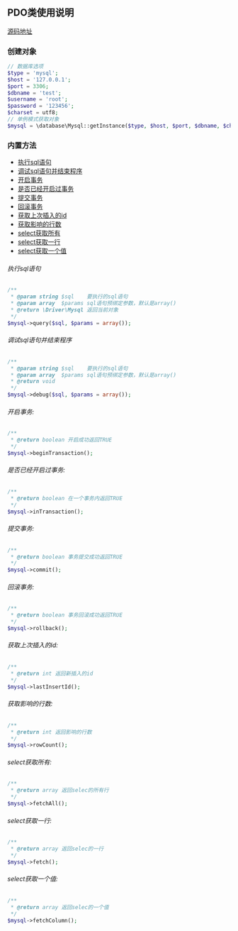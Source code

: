 ## PDO类使用说明
[源码地址](https://github.com/enychen/yaf-framework/blob/master/app/library/Driver/Mysql.php)

### 创建对象
```php
// 数据库选项
$type = 'mysql';
$host = '127.0.0.1';
$port = 3306;
$dbname = 'test';
$username = 'root';
$password = '123456';
$charset = utf8;
// 单例模式获取对象
$mysql = \database\Mysql::getInstance($type, $host, $port, $dbname, $charset, $username, $password);
```

### 内置方法
- [执行sql语句](https://github.com/enychen/yaf-framework/blob/master/doc/Driver/Mysql.md#执行sql语句)  
- [调试sql语句并结束程序](https://github.com/enychen/yaf-framework/blob/master/doc/Driver/Mysql.md#调试sql语句并结束程序)  
- [开启事务](https://github.com/enychen/yaf-framework/blob/master/doc/Driver/Mysql.md#开启事务)  
- [是否已经开启过事务](https://github.com/enychen/yaf-framework/blob/master/doc/Driver/Mysql.md#是否已经开启过事务)  
- [提交事务](https://github.com/enychen/yaf-framework/blob/master/doc/Driver/Mysql.md#提交事务)  
- [回滚事务](https://github.com/enychen/yaf-framework/blob/master/doc/Driver/Mysql.md#回滚事务)
- [获取上次插入的id](https://github.com/enychen/yaf-framework/blob/master/doc/Driver/Mysql.md#获取上次插入的id)  
- [获取影响的行数](https://github.com/enychen/yaf-framework/blob/master/doc/Driver/Mysql.md#获取影响的行数)  
- [select获取所有](https://github.com/enychen/yaf-framework/blob/master/doc/Driver/Mysql.md#select获取所有)  
- [select获取一行](https://github.com/enychen/yaf-framework/blob/master/doc/Driver/Mysql.md#select获取一行)  
- [select获取一个值](https://github.com/enychen/yaf-framework/blob/master/doc/Driver/Mysql.md#select获取一个值)  


###### 执行sql语句
```php
/**
 * @param string $sql    要执行的sql语句
 * @param array  $params sql语句预绑定参数，默认是array()
 * @return \Driver\Mysql 返回当前对象
 */
$mysql->query($sql, $params = array());
```
###### 调试sql语句并结束程序
```php
/**
 * @param string $sql    要执行的sql语句
 * @param array  $params sql语句预绑定参数，默认是array()
 * @return void
 */
$mysql->debug($sql, $params = array());
```
###### 开启事务:
```php
/**
 * @return boolean 开启成功返回TRUE
 */
$mysql->beginTransaction();
```
###### 是否已经开启过事务:
```php
/**
 * @return boolean 在一个事务内返回TRUE
 */
$mysql->inTransaction();
```
###### 提交事务:
```php
/**
 * @return boolean 事务提交成功返回TRUE
 */
$mysql->commit();
```
###### 回滚事务:
```php
/**
 * @return boolean 事务回滚成功返回TRUE
 */
$mysql->rollback();
```
###### 获取上次插入的id:
```php
/**
 * @return int 返回新插入的id
 */
$mysql->lastInsertId();
```
###### 获取影响的行数:
```php
/**
 * @return int 返回影响的行数
 */
$mysql->rowCount();
```
###### select获取所有:
```php
/**
 * @return array 返回selec的所有行
 */
$mysql->fetchAll();
```
###### select获取一行:
```php
/**
 * @return array 返回selec的一行
 */
$mysql->fetch();
```
###### select获取一个值:
```php
/**
 * @return array 返回selec的一个值
 */
$mysql->fetchColumn();
```
